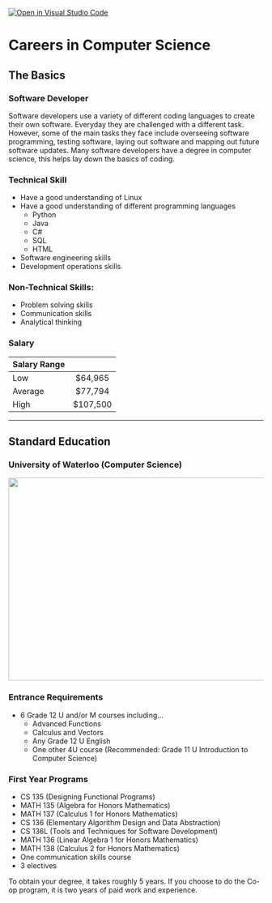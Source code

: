 [![Open in Visual Studio Code](https://classroom.github.com/assets/open-in-vscode-c66648af7eb3fe8bc4f294546bfd86ef473780cde1dea487d3c4ff354943c9ae.svg)](https://classroom.github.com/online_ide?assignment_repo_id=8780965&assignment_repo_type=AssignmentRepo)
# Careers in Computer Science
## The Basics
### Software Developer
Software developers use a variety of different coding languages to create their own software. Everyday they are challenged with a different task. However, some of the main tasks they face include overseeing software programming, testing software, laying out software and mapping out future software updates. Many software developers have a degree in computer science, this helps lay down the basics of coding. 
### Technical Skill
* Have a good understanding of Linux
* Have a good understanding of different programming languages
    * Python
    * Java
    * C#
    * SQL
    * HTML
* Software engineering skills
* Development operations skills

### Non-Technical Skills:
* Problem solving skills
* Communication skills
* Analytical thinking 

### Salary 
| Salary Range ||
| --- |:---:| 
| Low | $64,965 |
| Average | $77,794|
| High| $107,500|

___ 

## Standard Education
### University of Waterloo (Computer Science)
<img src="https://cs.uwaterloo.ca/sites/ca.computer-science/files/uploads/images/cheriton-school-computer-science.jpg" width="650" height="400">

### Entrance Requirements
* 6 Grade 12 U and/or M courses including…
    * Advanced Functions
    * Calculus and Vectors
    * Any Grade 12 U English
    * One other 4U course (Recommended: Grade 11 U Introduction to Computer Science)

### First Year Programs 
* CS 135 (Designing Functional Programs)
* MATH 135 (Algebra for Honors Mathematics)
* MATH 137 (Calculus 1 for Honors Mathematics)
* CS 136 (Elementary Algorithm Design and Data Abstraction)
* CS 136L (Tools and Techniques for Software Development)
* MATH 136 (Linear Algebra 1 for Honors Mathematics)
* MATH 138  (Calculus 2 for Honors Mathematics)
* One communication skills course
* 3 electives

To obtain your degree, it takes roughly 5 years. If you choose to do the Co-op program, it is two years of paid work and experience. 




